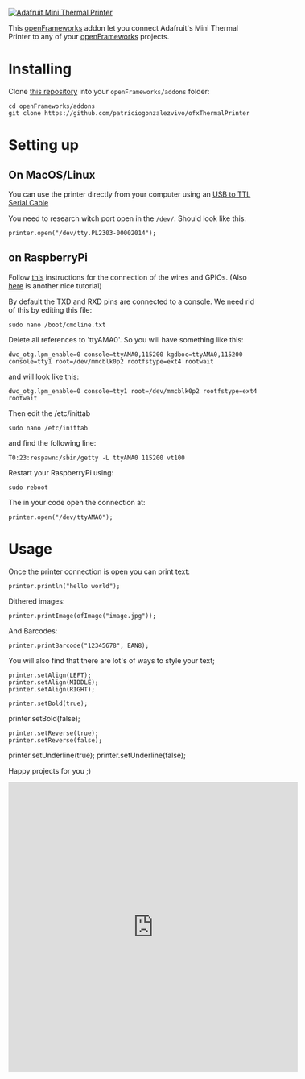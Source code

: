 [![Adafruit Mini Thermal Printer](http://www.adafruit.com/images/970x728/597-00.jpg)](http://www.adafruit.com/products/597)

This [openFrameworks](http://www.openframeworks.cc/) addon let you connect Adafruit's Mini Thermal Printer to any of your [openFrameworks](http://www.openframeworks.cc/) projects.

# Installing 

Clone [this repository](https://github.com/patriciogonzalezvivo/ofxThermalPrinter) into your `openFrameworks/addons` folder:

	cd openFrameworks/addons
	git clone https://github.com/patriciogonzalezvivo/ofxThermalPrinter

# Setting up

## On MacOS/Linux

You can use the printer directly from your computer using an [USB to TTL Serial Cable](http://www.adafruit.com/products/954)

You need to research witch port open in the `/dev/`. Should look like this:

	printer.open("/dev/tty.PL2303-00002014");

## on RaspberryPi

Follow [this](http://learn.adafruit.com/pi-thermal-printer/soldering) instructions for the connection of the wires and GPIOs. (Also [here](http://natemcbean.com/2012/11/rpi-thermal-printer/) is another nice tutorial)

By default the TXD and RXD pins are connected to a console. We need rid of this by editing this file:

	sudo nano /boot/cmdline.txt

Delete all references to 'ttyAMA0'. So you will have something like this:

	dwc_otg.lpm_enable=0 console=ttyAMA0,115200 kgdboc=ttyAMA0,115200 console=tty1 root=/dev/mmcblk0p2 rootfstype=ext4 rootwait

and will look like this:

	dwc_otg.lpm_enable=0 console=tty1 root=/dev/mmcblk0p2 rootfstype=ext4 rootwait

Then edit the /etc/inittab

	sudo nano /etc/inittab 

and find the following line:

	T0:23:respawn:/sbin/getty -L ttyAMA0 115200 vt100

Restart your RaspberryPi using:

	sudo reboot

The in your code open the connection at:

	printer.open("/dev/ttyAMA0");

# Usage 

Once the printer connection is open you can print text:

	printer.println("hello world");

Dithered images:

	printer.printImage(ofImage("image.jpg"));

And Barcodes:

	printer.printBarcode("12345678", EAN8);

You will also find that there are lot's of ways to style your text;

	printer.setAlign(LEFT);
	printer.setAlign(MIDDLE);
	printer.setAlign(RIGHT);

	printer.setBold(true);
  printer.setBold(false);

	printer.setReverse(true);
	printer.setReverse(false);

  printer.setUnderline(true);
	printer.setUnderline(false);

Happy projects for you ;)

<iframe class="vine-embed" src="https://vine.co/v/MejwEIm6ael/embed/simple" width="575" height="575" frameborder="0"></iframe><script async src="//platform.vine.co/static/scripts/embed.js" charset="utf-8"></script>